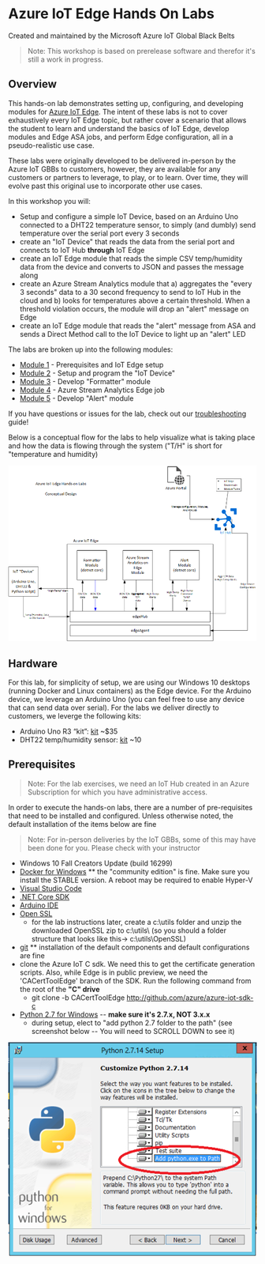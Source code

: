 # Azure IoT Edge Hands On Labs

Created and maintained by the Microsoft Azure IoT Global Black Belts

>Note: This workshop is based on prerelease software and therefor it's still a work in progress.

## Overview

This hands-on lab demonstrates setting up, configuring, and developing modules for [Azure IoT Edge](https://azure.microsoft.com/en-us/services/iot-edge/).  The intent of these labs is not to cover exhaustively every IoT Edge topic, but rather cover a scenario that allows the student to learn and understand the basics of IoT Edge, develop modules and Edge ASA jobs, and perform Edge configuration, all in a pseudo-realistic use case.

These labs were originally developed to be delivered in-person by the Azure IoT GBBs to customers, however, they are available for any customers or partners to leverage, to play, or to learn.  Over time, they will evolve past this original use to incorporate other use cases.

In this workshop you will:

* Setup and configure a simple IoT Device, based on an Arduino Uno connected to a DHT22 temperature sensor, to simply (and dumbly) send temperature over the serial port every 3 seconds
* create an "IoT Device" that reads the data from the serial port and connects to IoT Hub __**through**__ IoT Edge
* create an IoT Edge module that reads the simple CSV temp/humidity data from the device and converts to JSON and passes the message along
* create an Azure Stream Analytics module that a) aggregates the "every 3 seconds" data to a 30 second frequency to send to IoT Hub in the cloud and b) looks for temperatures above a certain threshold.  When a threshold violation occurs, the module will drop an "alert" message on Edge
* create an IoT Edge module that reads the "alert" message from ASA and sends a Direct Method call to the IoT Device to light up an "alert" LED

The labs are broken up into the following modules:

* [Module 1](module1) - Prerequisites and IoT Edge setup
* [Module 2](module2) - Setup and program the "IoT Device"
* [Module 3](module3) - Develop "Formatter" module
* [Module 4](module4) - Azure Stream Analytics Edge job
* [Module 5](module5) - Develop "Alert" module

If you have questions or issues for the lab, check out our [troubleshooting](troubleshooting.md) guide!

Below is a conceptual flow for the labs to help visualize what is taking place and how the data is flowing through the system  ("T/H" is short for "temperature and humidity)

![conceptual drawing](/images/IoT-Edge-Labs-Conceptual-Design.png)

## Hardware

For this lab, for simplicity of setup, we are using our Windows 10 desktops (running Docker and Linux containers) as the Edge device.  For the Arduino device, we leverage an Arduino Uno (you can feel free to use any device that can send data over serial). For the labs we deliver directly to customers, we leverge the following kits:
* Arduino Uno R3 “kit”:   [kit](https://www.adafruit.com/product/193)   ~$35
* DHT22 temp/humidity sensor:  [kit](https://www.adafruit.com/product/385)   ~10

## Prerequisites

>Note: For the lab exercises, we need an IoT Hub created in an Azure Subscription for which you have administrative access.

In order to execute the hands-on labs, there are a number of pre-requisites that need to be installed and configured.  Unless otherwise noted, the default installation of the items below are fine

>Note: For in-person deliveries by the IoT GBBs, some of this may have been done for you.  Please check with your instructor

* Windows 10 Fall Creators Update (build 16299)
* [Docker for Windows](https://docs.docker.com/docker-for-windows/install/)   ** the "community edition" is fine.  Make sure you install the STABLE version.  A reboot may be required to enable Hyper-V
* [Visual Studio Code](https://code.visualstudio.com/)
* [.NET Core SDK](https://www.microsoft.com/net/core#windowscmd)
* [Arduino IDE](http://www.arduino.cc/)
* [Open SSL](https://sourceforge.net/projects/openssl/)
    * for the lab instructions later, create a c:\utils folder and unzip the downloaded OpenSSL zip to c:\utils\ 
    (so you should a folder structure that looks like this->    c:\utils\OpenSSL)
* [git](https://git-scm.com/downloads/)   ** installation of the default components and default configurations are fine
* clone the Azure IoT C sdk.  We need this to get the certificate generation scripts.  Also, while Edge is in public preview, we need the 'CACertToolEdge' branch of the SDK.  Run the following command from the root of the **"C" drive**
    * git clone -b CACertToolEdge http://github.com/azure/azure-iot-sdk-c
* [Python 2.7 for Windows](https://www.python.org/downloads/)  -- __**make sure it's 2.7.x, NOT 3.x.x**__
    * during setup, elect to "add python 2.7 folder to the path"  (see screenshot below -- You will need to SCROLL DOWN to see it)

![python_install](/images/python_install.png)
